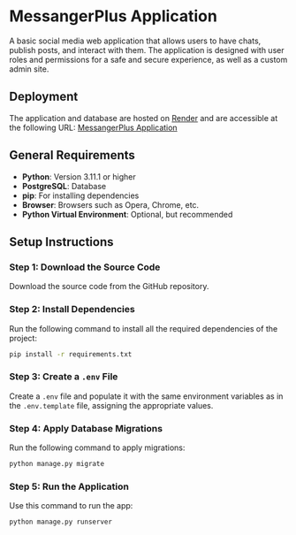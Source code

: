 # MessangerPlus Application

A basic social media web application that allows users to have chats, publish posts, and interact with them. The application is designed with user roles and permissions for a safe and secure experience, as well as a custom admin site.

## Deployment
The application and database are hosted on [Render](https://render.com) and are accessible at the following URL:
[MessangerPlus Application](https://messangerplus-application.onrender.com)

## General Requirements

- **Python**: Version 3.11.1 or higher
- **PostgreSQL**: Database
- **pip**: For installing dependencies
- **Browser**: Browsers such as Opera, Chrome, etc.
- **Python Virtual Environment**: Optional, but recommended

## Setup Instructions

### Step 1: Download the Source Code
Download the source code from the GitHub repository.

### Step 2: Install Dependencies
Run the following command to install all the required dependencies of the project:

```sh
pip install -r requirements.txt
```

### Step 3: Create a `.env` File
Create a `.env` file and populate it with the same environment variables as in the `.env.template` file, assigning the appropriate values.

### Step 4: Apply Database Migrations
Run the following command to apply migrations:

```sh
python manage.py migrate
```

### Step 5: Run the Application
Use this command to run the app:

```sh
python manage.py runserver
